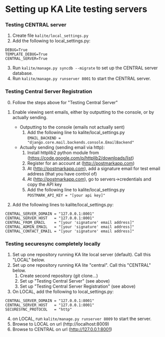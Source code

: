 Setting up KA Lite testing servers
===


### Testing CENTRAL server
1. Create file `kalite/local_settings.py`
2. Add the following to local_settings.py:

`DEBUG=True`  
`TEMPLATE_DEBUG=True`  
`CENTRAL_SERVER=True`

3. Run `kalite/manage.py syncdb --migrate` to set up the CENTRAL server database.
4. Run `kalite/manage.py runserver 8001` to start the CENTRAL server.


### Testing Central Server Registration
0. Follow the steps above for "Testing Central Server" 
1. Enable viewing sent emails, either by outputting to the console, or by actually sending.
    * Outputting to the console (emails not actually sent)
        1. Add the following line to kalite/local_settings.py  
`EMAIL_BACKEND = "django.core.mail.backends.console.EmailBackend"`  
    * Actually sending (sending email via http):
        1. Install httplib2 python module from (https://code.google.com/p/httplib2/downloads/list)
        2. Register for an account at (http://postmarkapp.com)
        3. At (http://postmarkapp.com), add a signature email for test email address (that you have control of)
        4. At (http://postmarkapp.com), go to servers->credentials and copy the API key
        5. Add the following line to kalite/local_settings.py  
        `POSTMARK_API_KEY = "[your api key]"`  

2. Add the following lines to kalite/local_settings.py:

`CENTRAL_SERVER_DOMAIN = "127.0.0.1:8001"`  
`CENTRAL_SERVER_HOST   = "127.0.0.1:8001"`  
`CENTRAL_FROM_EMAIL    = "[your 'signature' email address]"`  
`CENTRAL_ADMIN_EMAIL   = "[your 'signature' email address]"`  
`CENTRAL_CONTACT_EMAIL = "[your 'signature' email address]"`  


### Testing securesync completely locally
1. Set up one repository running KA lite local server (default).  Call this "LOCAL" below.
2. Set up one repository running KA lite "central".  Call this "CENTRAL" below.
    1. Create second repository (git clone...)
    2. Set up "Testing Central Server" (see above)
    3. Set up "Testing Central Server Registration" (see above)
3. On LOCAL, add the following to local_settings.py:

`CENTRAL_SERVER_DOMAIN = "127.0.0.1:8001"`  
`CENTRAL_SERVER_HOST   = "127.0.0.1:8001"`  
`SECURESYNC_PROTOCOL   = "http"`  

4. on LOCAL, run `kalite/manage.py runserver 8009` to start the server.
5. Browse to LOCAL on url (http://localhost:8009)
6. Browse to CENTRAL on url (http://127.0.0.1:8001)
